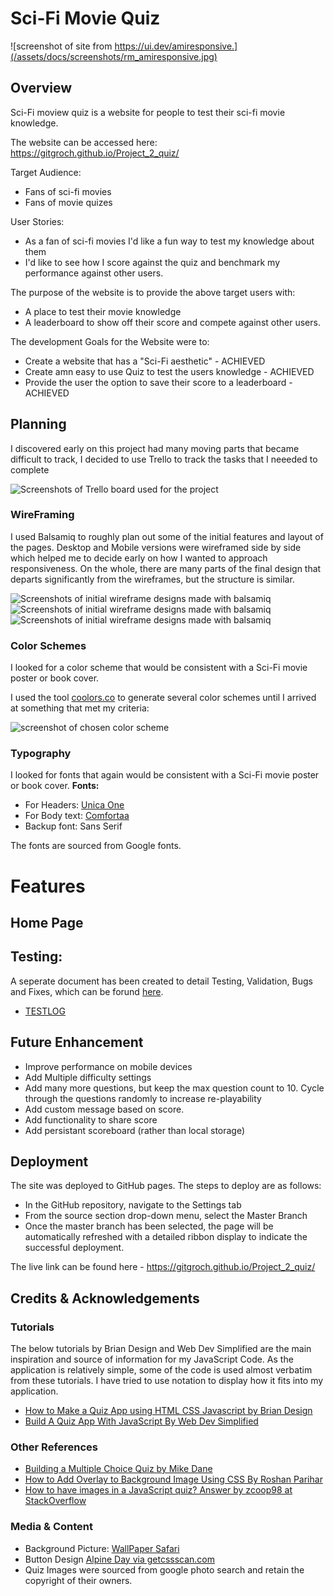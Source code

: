 <!-- Insert Mobile responsiveness picture here -->

# **Sci-Fi Movie Quiz**

![screenshot of site from https://ui.dev/amiresponsive.](/assets/docs/screenshots/rm_amiresponsive.jpg)


## **Overview**

Sci-Fi moview quiz is a website for people to test their sci-fi movie knowledge. 

The website can be accessed here: https://gitgroch.github.io/Project_2_quiz/

Target Audience:

- Fans of sci-fi movies 
- Fans of movie quizes 

User Stories:

- As a fan of sci-fi movies I'd like a fun way to test my knowledge about them 
- I'd like to see how I score against the quiz and benchmark my performance against other users. 

The purpose of the website is to provide the above target users with:

- A place to test their movie knowledge 
- A leaderboard to show off their score and compete against other users. 

The development Goals for the Website were to:

-   Create a website that has a "Sci-Fi aesthetic" - ACHIEVED 
-   Create amn easy to use Quiz to test the users knowledge - ACHIEVED
-   Provide the user the option to save their score to a leaderboard - ACHIEVED 

## **Planning** 

I discovered early on this project had many moving parts that became difficult to track, I decided to use Trello to track the tasks that I neeeded to complete

![Screenshots of Trello board used for the project](/assets/docs/screenshots/rm_trello.jpg)

### **WireFraming** 

I used Balsamiq to roughly plan out some of the initial features and layout of the pages. Desktop and Mobile versions were wireframed side by side which helped me to decide early on how I wanted to approach responsiveness. On the whole, there are many parts of the final design that departs significantly from the wireframes, but the structure is similar.


![Screenshots of initial wireframe designs made with balsamiq](/assets/docs/screenshots/rm_wireframe_1.jpg)
![Screenshots of initial wireframe designs made with balsamiq](/assets/docs/screenshots/rm_wireframe_2.jpg)
![Screenshots of initial wireframe designs made with balsamiq](/assets/docs/screenshots/rm_wireframe_3.jpg)




### **Color Schemes** 

I looked for a color scheme that would be consistent with a Sci-Fi movie poster or book cover. 

I used the tool [coolors.co](https://coolors.co) to generate several color schemes until I arrived at something that met my criteria: 

![screenshot of chosen color scheme](/assets/docs/screenshots/rm_coolors.jpg)


### **Typography**

I looked for fonts that again would be consistent with a Sci-Fi movie poster or book cover. 
**Fonts:**
- For Headers: [Unica One](https://fonts.google.com/specimen/Unica+One?query=unica+one)
- For Body text: [Comfortaa](https://fonts.google.com/specimen/Comfortaa?query=comfortaa)
- Backup font: Sans Serif

The fonts are sourced from Google fonts.




# **Features**

## **Home Page** 


## **Testing:**

A seperate document has been created to detail Testing, Validation, Bugs and Fixes, which can be forund [here](/TESTLOG.md).

- [TESTLOG](/TESTLOG.md)

## **Future Enhancement**

- Improve performance on mobile devices 
- Add Multiple difficulty settings 
- Add many more questions, but keep the max question count to 10. Cycle through the questions randomly to increase re-playability 
- Add custom message based on score. 
- Add functionality to share score 
- Add persistant scoreboard (rather than local storage)

## **Deployment** 

The site was deployed to GitHub pages. The steps to deploy are as follows:
- In the GitHub repository, navigate to the Settings tab
- From the source section drop-down menu, select the Master Branch
- Once the master branch has been selected, the page will be automatically refreshed with a detailed ribbon display to indicate the successful deployment.

The live link can be found here - https://gitgroch.github.io/Project_2_quiz/

## **Credits & Acknowledgements** 

### Tutorials 

The below tutorials by Brian Design and Web Dev Simplified are the main inspiration and source of information for my JavaScript Code. As the application is relatively simple, some of the code is used almost verbatim from these tutorials. I have tried to use notation to display how it fits into my application.

- [How to Make a Quiz App using HTML CSS Javascript by Brian Design ](https://youtu.be/f4fB9Xg2JEY)
- [Build A Quiz App With JavaScript By Web Dev Simplified](https://youtu.be/riDzcEQbX6k)

### Other References
- [Building a Multiple Choice Quiz by Mike Dane](https://www.youtube.com/watch?v=LQGTb112N_c&t=10s&ab_channel=MikeDane)
- [How to Add Overlay to Background Image Using CSS By Roshan Parihar](https://tutorialdeep.com/knowhow/add-overlay-background-image-css/)
- [How to have images in a JavaScript quiz? Answer by zcoop98 at StackOverflow](https://stackoverflow.com/questions/64563792/how-to-have-images-in-a-javascript-quiz)

### Media & Content
- Background Picture: [WallPaper Safari](https://wallpapersafari.com/w/9lejQ4)
- Button Design [Alpine Day via getcssscan.com](https://getcssscan.com/css-buttons-examples)
- Quiz Images were sourced from google photo search and retain the copyright of their owners. 
